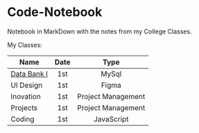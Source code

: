 # Code-Notebook
Notebook in MarkDown with the notes from my College Classes. 

My Classes:
<center>
  
| Name    | Date          | Type     | 
| --------|:-------------:| :-----:  | 
| [Data Bank I](Banco_de_Dados.md) | 1st     | MySql      |
| UI Design   | 1st     | Figma      |
| Inovation    | 1st     | Project Management |
| Projects    | 1st     | Project Management |
| Coding      | 1st     | JavaScript |

</center>
